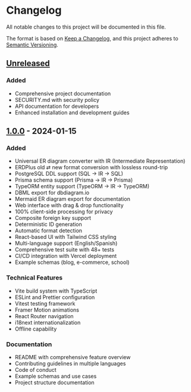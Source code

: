 # Changelog

All notable changes to this project will be documented in this file.

The format is based on [Keep a Changelog](https://keepachangelog.com/en/1.0.0/),
and this project adheres to [Semantic Versioning](https://semver.org/spec/v2.0.0.html).

## [Unreleased]

### Added
- Comprehensive project documentation
- SECURITY.md with security policy
- API documentation for developers
- Enhanced installation and development guides

## [1.0.0] - 2024-01-15

### Added
- Universal ER diagram converter with IR (Intermediate Representation)
- ERDPlus old ⇄ new format conversion with lossless round-trip
- PostgreSQL DDL support (SQL → IR → SQL)
- Prisma schema support (Prisma → IR → Prisma)
- TypeORM entity support (TypeORM → IR → TypeORM)
- DBML export for dbdiagram.io
- Mermaid ER diagram export for documentation
- Web interface with drag & drop functionality
- 100% client-side processing for privacy
- Composite foreign key support
- Deterministic ID generation
- Automatic format detection
- React-based UI with Tailwind CSS styling
- Multi-language support (English/Spanish)
- Comprehensive test suite with 48+ tests
- CI/CD integration with Vercel deployment
- Example schemas (blog, e-commerce, school)

### Technical Features
- Vite build system with TypeScript
- ESLint and Prettier configuration
- Vitest testing framework
- Framer Motion animations
- React Router navigation
- i18next internationalization
- Offline capability

### Documentation
- README with comprehensive feature overview
- Contributing guidelines in multiple languages
- Code of conduct
- Example schemas and use cases
- Project structure documentation

[Unreleased]: https://github.com/tobiager/Erdus/compare/v1.0.0...HEAD
[1.0.0]: https://github.com/tobiager/Erdus/releases/tag/v1.0.0
